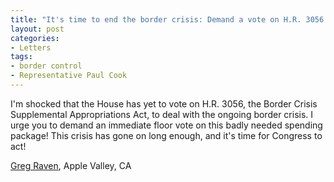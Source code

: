 ```yaml
---
title: "It's time to end the border crisis: Demand a vote on H.R. 3056!"
layout: post
categories:
- Letters
tags:
- border control
- Representative Paul Cook
---
```


I'm shocked that the House has yet to vote on H.R. 3056, the Border Crisis Supplemental Appropriations Act, to deal with the ongoing border crisis. I urge you to demand an immediate floor vote on this badly needed spending package! This crisis has gone on long enough, and it's time for Congress to act!

[Greg Raven](https://www.gregraven.org/), Apple Valley, CA